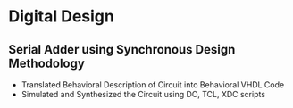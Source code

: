 # Digital Design


## 

## Serial Adder using Synchronous Design Methodology
- Translated Behavioral Description of Circuit into Behavioral VHDL Code
- Simulated and Synthesized the Circuit using DO, TCL, XDC scripts